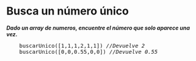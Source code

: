 # Busca un número único

***Dado un array de numeros, encuentre el número que solo aparece una vez.***

<pre>
    buscarUnico([1,1,1,2,1,1]) <i>//Devuelve 2</i>
    buscarUnico([0,0,0.55,0,0]) <i>//Devuelve 0.55</i>
</pre>



